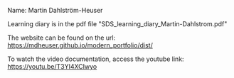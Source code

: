 Name: Martin Dahlström-Heuser

Learning diary is in the pdf file "SDS_learning_diary_Martin-Dahlstrom.pdf"

The website can be found on the url:
https://mdheuser.github.io/modern_portfolio/dist/

To watch the video documentation, access the youtube link:
https://youtu.be/T3YI4XCIwyo
